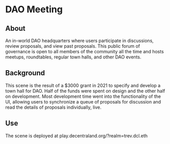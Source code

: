 # DAO Meeting 
## About
An in-world DAO headquarters where users participate in discussions, review proposals, and view past proposals. This public forum of governance is open to all members of the community all the time and hosts meetups, roundtables, regular town halls, and other DAO events.

## Background
This scene is the result of a $3000 grant in 2021 to specify and develop a town hall for DAO. Half of the funds were spent on design and the other half on development. Most development time went into the functionality of the UI, allowing users to synchronize a queue of proposals for discussion and read the details of proposals individually, live.

## Use
The scene is deployed at play.decentraland.org/?realm=trev.dcl.eth

